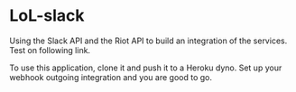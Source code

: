 # LoL-slack
Using the Slack API and the Riot API to build an integration of the services. Test on following link.

To use this application, clone it and push it to a Heroku dyno.
Set up your webhook outgoing integration and you are good to go.
